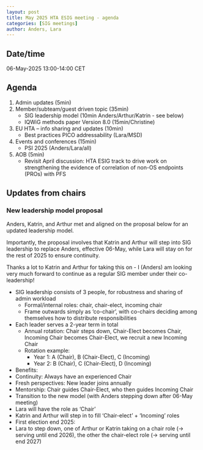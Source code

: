 ```yaml
---
layout: post
title: May 2025 HTA ESIG meeting - agenda 
categories: [SIG meetings]
author: Anders, Lara
---
```


## Date/time

06-May-2025 13:00-14:00 CET

## Agenda 

1.	Admin updates (5min)
2.	Member/subteam/guest driven topic (35min) 
    - SIG leadership model (10min Anders/Arthur/Katrin - see below)
    - IQWiG methods paper Version 8.0 (15min/Christine)
3.	EU HTA – info sharing and updates (10min)
    - Best practices PICO addressability (Lara/MSD)
4.	Events and conferences (15min)
    - PSI 2025 (Anders/Lara/all)
5.	AOB (5min)
    - Revisit April discussion: HTA ESIG track to drive work on strengthening the evidence of correlation of non-OS endpoints (PROs) with PFS

## Updates from chairs

### New leadership model proposal

Anders, Katrin, and Arthur met and aligned on the proposal below for an updated leadership model.

Importantly, the proposal involves that Katrin and Arthur will step into SIG leadership to replace Anders, effective 06-May, while Lara will stay on for the rest of 2025 to ensure continuity. 

Thanks a lot to Katrin and Arthur for taking this on - I (Anders) am looking very much forward to continue as a regular SIG member under their co-leadership!

- SIG leadership consists of 3 people, for robustness and sharing of admin workload
  - Formal/internal roles: chair, chair-elect, incoming chair
  - Frame outwards simply as ‘co-chair’, with co-chairs deciding among themselves how to distribute responsibilities
- Each leader serves a 2-year term in total
  -	Annual rotation: Chair steps down, Chair-Elect becomes Chair, Incoming Chair becomes Chair-Elect, we recruit a new Incoming Chair
  -	Rotation example:
    -	Year 1: A (Chair), B (Chair-Elect), C (Incoming)
    -	Year 2: B (Chair), C (Chair-Elect), D (Incoming)
-	Benefits:
  -	Continuity: Always have an experienced Chair
  -	Fresh perspectives: New leader joins annually
  -	Mentorship: Chair guides Chair-Elect, who then guides Incoming Chair
-	Transition to the new model (with Anders stepping down after 06-May meeting)
  -	Lara will have the role as ‘Chair’ 
  -	Katrin and Arthur will step in to fill ‘Chair-elect’ + ‘Incoming’ roles
-	First election end 2025:
  -	Lara to step down, one of Arthur or Katrin taking on a chair role (-> serving until end 2026), the other the chair-elect role (-> serving until end 2027)
